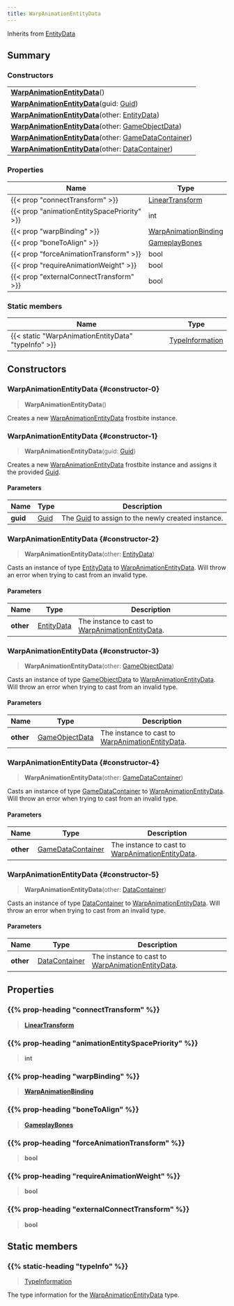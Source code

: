 ```yaml
---
title: WarpAnimationEntityData
---
```


Inherits from 
[EntityData](/vext/ref/fb/entitydata)

## Summary
### Constructors
| |
| ----------- |
| **[WarpAnimationEntityData](#constructor-0)**() |
| **[WarpAnimationEntityData](#constructor-1)**(guid: [Guid](/vext/ref/shared/class/guid)) |
| **[WarpAnimationEntityData](#constructor-2)**(other: [EntityData](/vext/ref/fb/entitydata)) |
| **[WarpAnimationEntityData](#constructor-3)**(other: [GameObjectData](/vext/ref/fb/gameobjectdata)) |
| **[WarpAnimationEntityData](#constructor-4)**(other: [GameDataContainer](/vext/ref/fb/gamedatacontainer)) |
| **[WarpAnimationEntityData](#constructor-5)**(other: [DataContainer](/vext/ref/shared/class/datacontainer)) |

### Properties
| Name | Type |
| ---- | ---- |
| {{< prop "connectTransform" >}} | [LinearTransform](/vext/ref/shared/class/lineartransform) |
| {{< prop "animationEntitySpacePriority" >}} | int |
| {{< prop "warpBinding" >}} | [WarpAnimationBinding](/vext/ref/fb/warpanimationbinding) |
| {{< prop "boneToAlign" >}} | [GameplayBones](/vext/ref/fb/gameplaybones) |
| {{< prop "forceAnimationTransform" >}} | bool |
| {{< prop "requireAnimationWeight" >}} | bool |
| {{< prop "externalConnectTransform" >}} | bool |

### Static members
| Name | Type |
| ---- | ---- |
| {{< static "WarpAnimationEntityData" "typeInfo" >}} | [TypeInformation](/vext/ref/shared/class/typeinformation) |

## Constructors
### WarpAnimationEntityData {#constructor-0}
> **WarpAnimationEntityData**()

Creates a new [WarpAnimationEntityData](/vext/ref/fb/warpanimationentitydata) frostbite instance.

### WarpAnimationEntityData {#constructor-1}
> **WarpAnimationEntityData**(guid: [Guid](/vext/ref/shared/class/guid))

Creates a new [WarpAnimationEntityData](/vext/ref/fb/warpanimationentitydata) frostbite instance and assigns it the provided [Guid](/vext/ref/shared/class/guid).

#### Parameters
| Name | Type | Description |
| ---- | ---- | ----------- |
| **guid** | [Guid](/vext/ref/shared/class/guid) | The [Guid](/vext/ref/shared/class/guid) to assign to the newly created instance. |

### WarpAnimationEntityData {#constructor-2}
> **WarpAnimationEntityData**(other: [EntityData](/vext/ref/fb/entitydata))

Casts an instance of type [EntityData](/vext/ref/fb/entitydata) to [WarpAnimationEntityData](/vext/ref/fb/warpanimationentitydata). Will throw an error when trying to cast from an invalid type.

#### Parameters
| Name | Type | Description |
| ---- | ---- | ----------- |
| **other** | [EntityData](/vext/ref/fb/entitydata) | The instance to cast to [WarpAnimationEntityData](/vext/ref/fb/warpanimationentitydata). |

### WarpAnimationEntityData {#constructor-3}
> **WarpAnimationEntityData**(other: [GameObjectData](/vext/ref/fb/gameobjectdata))

Casts an instance of type [GameObjectData](/vext/ref/fb/gameobjectdata) to [WarpAnimationEntityData](/vext/ref/fb/warpanimationentitydata). Will throw an error when trying to cast from an invalid type.

#### Parameters
| Name | Type | Description |
| ---- | ---- | ----------- |
| **other** | [GameObjectData](/vext/ref/fb/gameobjectdata) | The instance to cast to [WarpAnimationEntityData](/vext/ref/fb/warpanimationentitydata). |

### WarpAnimationEntityData {#constructor-4}
> **WarpAnimationEntityData**(other: [GameDataContainer](/vext/ref/fb/gamedatacontainer))

Casts an instance of type [GameDataContainer](/vext/ref/fb/gamedatacontainer) to [WarpAnimationEntityData](/vext/ref/fb/warpanimationentitydata). Will throw an error when trying to cast from an invalid type.

#### Parameters
| Name | Type | Description |
| ---- | ---- | ----------- |
| **other** | [GameDataContainer](/vext/ref/fb/gamedatacontainer) | The instance to cast to [WarpAnimationEntityData](/vext/ref/fb/warpanimationentitydata). |

### WarpAnimationEntityData {#constructor-5}
> **WarpAnimationEntityData**(other: [DataContainer](/vext/ref/shared/class/datacontainer))

Casts an instance of type [DataContainer](/vext/ref/shared/class/datacontainer) to [WarpAnimationEntityData](/vext/ref/fb/warpanimationentitydata). Will throw an error when trying to cast from an invalid type.

#### Parameters
| Name | Type | Description |
| ---- | ---- | ----------- |
| **other** | [DataContainer](/vext/ref/shared/class/datacontainer) | The instance to cast to [WarpAnimationEntityData](/vext/ref/fb/warpanimationentitydata). |

## Properties
### {{% prop-heading "connectTransform" %}}
> **[LinearTransform](/vext/ref/shared/class/lineartransform)**

### {{% prop-heading "animationEntitySpacePriority" %}}
> **int**

### {{% prop-heading "warpBinding" %}}
> **[WarpAnimationBinding](/vext/ref/fb/warpanimationbinding)**

### {{% prop-heading "boneToAlign" %}}
> **[GameplayBones](/vext/ref/fb/gameplaybones)**

### {{% prop-heading "forceAnimationTransform" %}}
> **bool**

### {{% prop-heading "requireAnimationWeight" %}}
> **bool**

### {{% prop-heading "externalConnectTransform" %}}
> **bool**

## Static members
### {{% static-heading "typeInfo" %}}
> [TypeInformation](/vext/ref/shared/class/typeinformation)

The type information for the [WarpAnimationEntityData](/vext/ref/fb/warpanimationentitydata) type.

